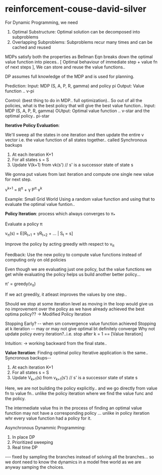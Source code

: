 # reinforcement-couse-david-silver

For Dynamic Programming, we need
1. Optimal Substructure: Optimal solution can be decomposed into subproblems
2. Overlapping Subproblems: Subproblems recur many times and can be cached and reused

MDPs satisfy both the properties as Bellman Eqn breaks down the optimal value function into pieces.. [ Optimal behaviour of immediate step + value fn of next steps ], We can store and reuse the value functions.. 

DP assumes full knowledge of the MDP and is used for planning.

Prediction:
Input: MDP (S, A, P, R, gamma) and policy pi
Output: Value function .. v-pi

Control: (best thing to do in MDP.. full optimization).. So out of all the policies, what is the best policy that will give the best value function..
Input: MDP (S, A, P, R, gamma)
OUtput: Optimal value function .. v-star and the optimal policy.. pi-star

<b>Iterative Policy Evaluation</b>:


We'll sweep all the states in one iteration and then update the entire v vector i.e. the value function of all states together.. called Synchronous backups
1. At each iteration K+1
2. For all states s = S
3. Update V(k+1) from vk(s') // s' is a successor state of state s

We gonna put values from last iteration and compute one single new value for next step.

v<sup>k+1</sup>  = R<sup>&pi;</sup> + &gamma; P<sup>&pi;</sup> v<sup>k</sup>  

Example: Small Grid World
Using a  random value function and using that to evaluate the optimal value funtion..


<b>Policy Iteration</b>: process which always converges to  &pi;<sub>*</sub>

Evaluate a policy &pi;

v<sub>&pi;</sub>(s) = E[R<sub>t+1</sub> + &gamma;R<sub>t+2</sub> + ... | S<sub>t</sub> = s]

Improve the policy by acting greedly with respect to v<sub>&pi;</sub>

Feedback: Use the new policy to compute value functions instead of computing only on old policies

Even though we are evaluating just one policy, but the value functions we get while evaluating the policy helps us build another better policy...


&pi;' = greedy(v<sub>&pi;</sub>)

If we act greedily, it atleast improves the values by one step.. 

Should we stop at some iteration level as moving in the loop would give us no improvement over the policy as we have already achieved the best optima policy?? -> Modified Policy Iteration

Stopping Early? -- when sm convergence value function achieved 
Stopping at k iteration -- may or may not give optimal bt definitely converge
Why not update policy every iteration?..i.e. stop after k = 1 == [Value Iteration]

Intuition: -> working backward from the final state..

<b>Value Iteration</b>: Finding optimal policy
Iterative application is the same.. 
Syncronous backups--
1. At each iteration K+1
2. For all states s = S
3. Update V<sub>k+1</sub>(s) from v<sub>k+1</sub>(s') // s' is a successor state of state s

Here, we are not building the policy explicitly.. and we go directly from value fn to value fn.. unlike the policy iteration where we find the value func and the policy.

The intermediate value fns in the process of finding an optimal value function may not have a corresponding policy ... unlike in policy iteration whr every value function had a policy for it. 


Asynchronous Dynammic Programming:
1. In place DP
2. Prioritized sweeping
3. Real time DP 

--- fixed by sampling the branches instead of solving all the branches... 
so we dont need to know the dynamics in a model free world as we are anyway samping the choices.


